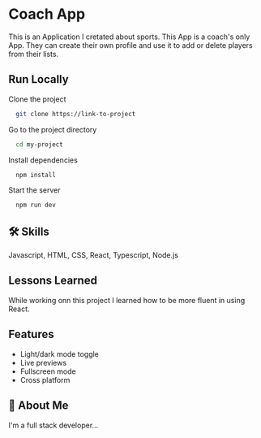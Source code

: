 
# Coach App

This is an Application I cretated about sports.
This App is a coach's only App.
They can create their own profile and use it to add or delete players from their lists.


## Run Locally

Clone the project

```bash
  git clone https://link-to-project
```

Go to the project directory

```bash
  cd my-project
```

Install dependencies

```bash
  npm install
```

Start the server

```bash
  npm run dev
```


## 🛠 Skills
Javascript, HTML, CSS, React, Typescript, Node.js 

## Lessons Learned

While working onn this project I learned how to be more fluent in using React.
## Features

- Light/dark mode toggle
- Live previews
- Fullscreen mode
- Cross platform


## 🚀 About Me
I'm a full stack developer...

